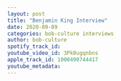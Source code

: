 ```yaml
---
layout: post
title: "Benjamin King Interview"
date: 2020-09-09
categories: bob-culture interviews
author: bob-culture
spotify_track_id: 
youtube_video_id: 3Pk0ugqnbns
apple_track_id: 1000490744417
youtube_metadata: 
---
```

